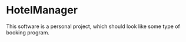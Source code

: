 # HotelManager

This software is a personal project, which should look like some type of booking program.  
